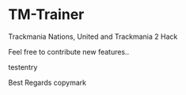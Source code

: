 TM-Trainer
==========

Trackmania Nations, United and Trackmania 2 Hack

Feel free to contribute new features..

testentry

Best Regards
copymark
